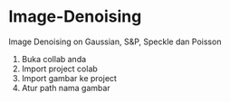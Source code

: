 # Image-Denoising
Image Denoising on Gaussian, S&amp;P, Speckle dan Poisson

1. Buka collab anda
2. Import project colab
3. Import gambar ke project
4. Atur path nama gambar
